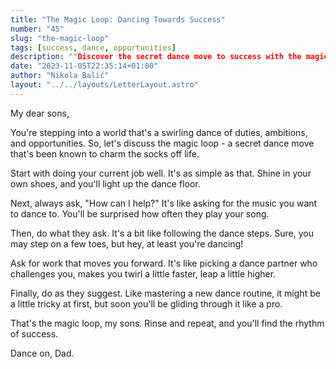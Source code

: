 ```yaml
---
title: "The Magic Loop: Dancing Towards Success"
number: "45"
slug: "the-magic-loop"
tags: [success, dance, opportunities]
description: ""Discover the secret dance move to success with the magic loop. Shine in your current job, ask how you can help, and embrace new challenges. Dance your way to success!""
date: "2023-11-05T22:35:14+01:00"
author: "Nikola Balić"
layout: "../../layouts/LetterLayout.astro"
---
```

My dear sons,

You're stepping into a world that's a swirling dance of duties, ambitions, and opportunities. So, let's discuss the magic loop - a secret dance move that's been known to charm the socks off life.

Start with doing your current job well. It's as simple as that. Shine in your own shoes, and you'll light up the dance floor.

Next, always ask, "How can I help?" It's like asking for the music you want to dance to. You'll be surprised how often they play your song.

Then, do what they ask. It's a bit like following the dance steps. Sure, you may step on a few toes, but hey, at least you're dancing!

Ask for work that moves you forward. It's like picking a dance partner who challenges you, makes you twirl a little faster, leap a little higher.

Finally, do as they suggest. Like mastering a new dance routine, it might be a little tricky at first, but soon you'll be gliding through it like a pro.

That's the magic loop, my sons. Rinse and repeat, and you'll find the rhythm of success.

Dance on,
Dad.